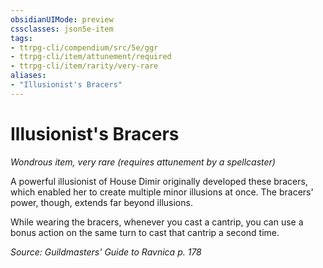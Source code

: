 ```yaml
---
obsidianUIMode: preview
cssclasses: json5e-item
tags:
- ttrpg-cli/compendium/src/5e/ggr
- ttrpg-cli/item/attunement/required
- ttrpg-cli/item/rarity/very-rare
aliases: 
- "Illusionist's Bracers"
---
```

# Illusionist's Bracers
*Wondrous item, very rare (requires attunement by a spellcaster)*  


A powerful illusionist of House Dimir originally developed these bracers, which enabled her to create multiple minor illusions at once. The bracers' power, though, extends far beyond illusions.

While wearing the bracers, whenever you cast a cantrip, you can use a bonus action on the same turn to cast that cantrip a second time.

*Source: Guildmasters' Guide to Ravnica p. 178*